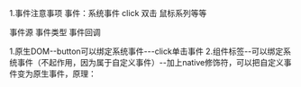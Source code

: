 1.事件注意事项
事件：系统事件 click 双击 鼠标系列等等

事件源 事件类型 事件回调

1.原生DOM--button可以绑定系统事件---click单击事件
2.组件标签--可以绑定系统事件（不起作用，因为属于自定义事件）--加上native修饰符，可以把自定义事件变为原生事件，原理：
